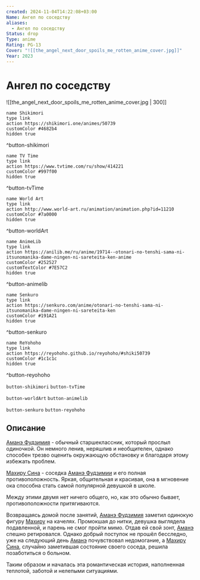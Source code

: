 ```yaml
---
created: 2024-11-04T14:22:08+03:00
Name: Ангел по соседству
aliases:
  - Ангел по соседству
Status: drop
Type: anime
Rating: PG-13
Cover: "![[the_angel_next_door_spoils_me_rotten_anime_cover.jpg]]"
Year: 2023
---
```


# Ангел по соседству

![[the_angel_next_door_spoils_me_rotten_anime_cover.jpg | 300]]

```button
name Shikimori
type link
action https://shikimori.one/animes/50739
customColor #4682b4
hidden true
```
^button-shikimori

```button
name TV Time
type link
action https://www.tvtime.com/ru/show/414221
customColor #997f00
hidden true
```
^button-tvTime

```button
name World Art
type link
action http://www.world-art.ru/animation/animation.php?id=11210
customColor #7a0000
hidden true
```
^button-worldArt

```button
name AnimeLib
type link
action https://anilib.me/ru/anime/19714--otonari-no-tenshi-sama-ni-itsunomanika-dame-ningen-ni-sareteita-ken-anime
customColor #252527
customTextColor #7E57C2
hidden true
```
^button-animelib

```button
name Senkuro
type link
action https://senkuro.com/anime/otonari-no-tenshi-sama-ni-itsunomanika-dame-ningen-ni-sareteita-ken
customColor #191A21
hidden true
```
^button-senkuro

```button
name ReYohoho
type link
action https://reyohoho.github.io/reyohoho/#shiki50739
customColor #1c1c1c
hidden true
```
^button-reyohoho

`button-shikimori` `button-tvTime`

`button-worldArt` `button-animelib`

`button-senkuro` `button-reyohoho`

## Описание

[Аманэ Фудзимия](https://shikimori.one/characters/193568-amane-fujimiya) - обычный старшеклассник, который прослыл одиночкой. Он немного ленив, неряшлив и необщителен, однако способен трезво оценить окружающую обстановку и благодаря этому избежать проблем.

[Махиру Сина](https://shikimori.one/characters/193569-mahiru-shiina) - соседка [Аманэ Фудзимии](https://shikimori.one/characters/193568-amane-fujimiya) и его полная противоположность. Яркая, общительная и красивая, она в мгновение ока способна стать самой популярной девушкой в школе.

Между этими двумя нет ничего общего, но, как это обычно бывает, противоположности притягиваются.

Возвращаясь домой после занятий, [Аманэ Фудзимия](https://shikimori.one/characters/193568-amane-fujimiya) заметил одинокую фигуру [Махиру](https://shikimori.one/characters/193569-mahiru-shiina) на качелях. Промокшая до нитки, девушка выглядела подавленной, и парень не смог пройти мимо. Отдав ей свой зонт, [Аманэ](https://shikimori.one/characters/193568-amane-fujimiya) спешно ретировался. Однако добрый поступок не прошёл бесследно, уже на следующий день [Аманэ](https://shikimori.one/characters/193568-amane-fujimiya) почувствовал недомогание, а [Махиру Сина](https://shikimori.one/characters/193569-mahiru-shiina), случайно заметившая состояние своего соседа, решила позаботиться о больном.

Таким образом и началась эта романтическая история, наполненная теплотой, заботой и нелепыми ситуациями.
